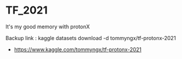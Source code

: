 # TF_2021
It's my good memory with protonX

Backup link : kaggle datasets download -d tommyngx/tf-protonx-2021
* https://www.kaggle.com/tommyngx/tf-protonx-2021
